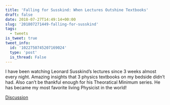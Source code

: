 ```yaml
---
title: 'Falling for Susskind: When Lectures Outshine Textbooks'
draft: false
date: 2018-07-27T14:49:14+00:00
slug: '201807271449-falling-for-susskind'
tags:
  - tweets
is_tweet: true
tweet_info:
  id: '1022750745207169024'
  type: 'post'
  is_thread: False
---
```




I have been watching Leonard Susskind’s lectures since 3 weeks almost every night. Amazing insights that 3 physics textbooks on my bedside didn’t had. Also can’t be thankful enough for his Theoratical Minimum series. He has became my most favorite living Physicist in the world!

[Discussion](https://x.com/sytelus/status/1022750745207169024)
